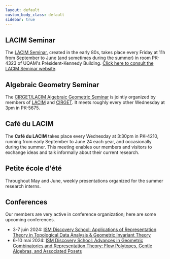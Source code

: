 ```yaml
---
layout: default
custom_body_class: default
sidebar: true
---
```


## LACIM Seminar

The [LACIM Seminar](seminar.html),
created in the early 80s,
takes place every Friday at 11h from September to June (and sometimes during the summer)
in room PK-4323 of UQAM's Président-Kennedy Building.
[Click here to consult the LACIM Seminar website](seminar.html).

## Algebraic Geometry Seminar

The [CIRGET/LACIM Algebraic Geometric Seminar](https://cirget.uqam.ca/en/seminars.html#algebraic-geometry-seminar---organized-by-brent-pym-jake-levinson-steven-lu-and-joel-kamnitzer) is jointly organized by members of [LACIM](https://lacim.uqam.ca)
and [CIRGET](https://cirget.uqam.ca).
It meets roughly every other Wednesday at 3pm in PK-5675.

## Café du LACIM

The **Café du LACIM** takes place every Wednesday at 3:30pm in PK-4210,
running from early September to June 24 each year, and occasionally during the summer.
This meeting enables our members and visitors to exchange ideas and talk
informally about their current research.

## Petite école d'été

Throughout May and June, weekly presentations organized for the summer research
interns.

## Conferences

Our members are very active in conference organization;
here are some upcoming conferences.

- 3-7 juin 2024: [ISM Discovery School: Applications of Representation Theory in Topological Data Analysis & Geometric Invariant Theory](https://sites.google.com/view/montreal-rep-summer-school2024/)
- 6-10 mai 2024: [ISM Discovery School: Advances in Geometric Combinatorics and Representation Theory: Flow Polytopes, Gentle Algebras, and Associated Posets](http://ism.uqam.ca/flow)

